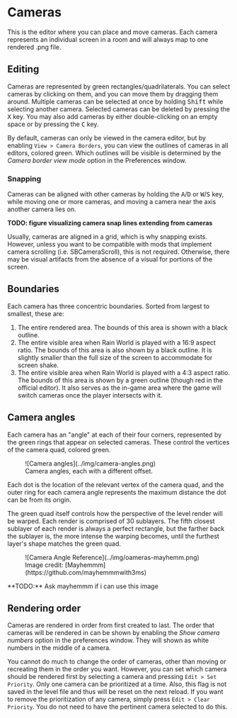 # Cameras
This is the editor where you can place and move cameras. Each camera represents an individual screen in a room and will always map to one rendered .png file.

## Editing
Cameras are represented by green rectangles/quadrilaterals. You can select cameras by clicking on them, and you can move them by dragging them around. Multiple cameras can be selected at once by holding <kbd>Shift</kbd> while selecting another camera. Selected cameras can be deleted by pressing the <kbd>X</kbd> key. You may also add cameras by either double-clicking on an empty space or by pressing the <kbd>C</kbd> key.

By default, cameras can only be viewed in the camera editor, but by enabling `View > Camera Borders`, you can view the outlines of cameras in all editors, colored green. Which outlines will be visible is determined by the *Camera border view mode* option in the Preferences window.

### Snapping
Cameras can be aligned with other cameras by holding the <kbd>A</kbd>/<kbd>D</kbd> or <kbd>W</kbd>/<kbd>S</kbd> key, while moving one or more cameras, and moving a camera near the axis another camera lies on.

**TODO: figure visualizing camera snap lines extending from cameras**

Usually, cameras are aligned in a grid, which is why snapping exists. However, unless you want to be compatible with mods that implement camera scrolling (i.e. SBCameraScroll), this is not required. Otherwise, there may be visual artifacts from the absence of a visual for portions of the screen.

## Boundaries
Each camera has three concentric boundaries. Sorted from largest to smallest, these are:

1. The entire rendered area. The bounds of this area is shown with a black outline.
2. The entire visible area when Rain World is played with a 16:9 aspect ratio. The bounds of this area is also shown by a black outline. It is slightly smaller than the full size of the screen to accommodate for screen shake.
3. The entire visible area when Rain World is played with a 4:3 aspect ratio. The bounds of this area is shown by a green outline (though red in the official editor). It also serves as the in-game area where the game will switch cameras once the player intersects with it.

## Camera angles
Each camera has an "angle" at each of their four corners, represented by the green rings that appear on selected cameras. These control the vertices of the camera quad, colored green.

<figure markdown="span">
    ![Camera angles](../img/camera-angles.png)
    <figcaption>Camera angles, each with a different offset.</figcaption>
</figure>

Each dot is the location of the relevant vertex of the camera quad, and the outer ring for each camera angle represents the maximum distance the dot can be from its origin.

The green quad itself controls how the perspective of the level render will be warped. Each render is comprised of 30 sublayers. The fifth closest sublayer of each render is always a perfect rectangle, but the farther back the sublayer is, the more intense the warping becomes, until the furthest layer's shape matches the green quad.

<figure markdown="span">
    ![Camera Angle Reference](../img/oameras-mayhemm.png)
    <figcaption>Image credit: [Mayhemmm](https://github.com/mayhemmmwith3ms)</figcaption>
</figure>
**TODO:** Ask mayhemmm if i can use this image

## Rendering order
Cameras are rendered in order from first created to last. The order that cameras will be rendered in can be shown by enabling the *Show camera numbers* option in the preferences window. They will shown as white numbers in the middle of a camera.

You cannot do much to change the order of cameras, other than moving or recreating them in the order you want. However, you can set which camera should be rendered first by selecting a camera and pressing `Edit > Set Priority`. Only one camera can be prioritized at a time. Also, this flag is not saved in the level file and thus will be reset on the next reload. If you want to remove the prioritization of any camera, simply press `Edit > Clear Priority`. You do not need to have the pertinent camera selected to do this.